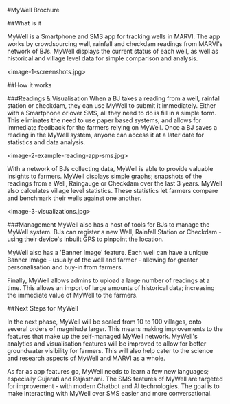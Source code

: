 #MyWell Brochure

##What is it

MyWell is a Smartphone and SMS app for tracking wells in MARVI. The app works by crowdsourcing well, rainfall and checkdam readings from MARVI's network of BJs. MyWell displays the current status of each well, as well as historical and village level data for simple comparison and analysis.

<image-1-screenshots.jpg>

##How it works

###Readings & Visualisation
When a BJ takes a reading from a well, rainfall station or checkdam, they can use MyWell to submit it immediately. Either with a Smartphone or over SMS, all they need to do is fill in a simple form. This eliminates the need to use paper based systems, and allows for immediate feedback for the farmers relying on MyWell. Once a BJ saves a reading in the MyWell system, anyone can access it at a later date for statistics and data analysis.


<image-2-example-reading-app-sms.jpg>

With a network of BJs collecting data, MyWell is able to provide valuable insights to farmers. MyWell displays simple graphs; snapshots of the readings from a Well, Raingauge or Checkdam over the last 3 years.  MyWell also calculates village level statistics. These statistics let farmers  compare and benchmark their wells against one another.

<image-3-visualizations.jpg>


###Management
MyWell also has a host of tools for BJs to manage the MyWell system. BJs can register a new Well, Rainfall Station or Checkdam - using their device's inbuilt GPS to pinpoint the location.

MyWell also has a 'Banner Image' feature. Each well can have a unique Banner Image - usually of the well and farmer -  allowing for greater personalisation and buy-in from farmers.

Finally, MyWell allows admins to upload a large number of readings at a time. This allows an import of large amounts of historical data; increasing the immediate value of MyWell to the farmers.



##Next Steps for MyWell

In the next phase, MyWell will be scaled from 10 to 100 villages, onto several orders of magnitude larger. This means making improvements to the features that make up the self-managed MyWell network. MyWell's analytics and visualisation features will be improved to allow for better groundwater visibility for farmers. This will also help cater to the science and research aspects of MyWell and MARVI as a whole.

As far as app features go, MyWell needs to learn a few new languages; especially Gujarati and Rajasthani. The SMS features of MyWell are targeted for improvement - with modern Chatbot and AI technologies. The goal is to make interacting with MyWell over SMS easier and more conversational.
